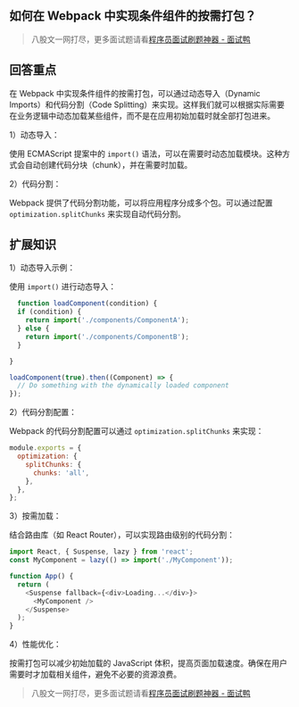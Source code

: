 ## 如何在 Webpack 中实现条件组件的按需打包？
> 八股文一网打尽，更多面试题请看[程序员面试刷题神器 - 面试鸭](https://www.mianshiya.com/)

## 回答重点

在 Webpack 中实现条件组件的按需打包，可以通过动态导入（Dynamic Imports）和代码分割（Code Splitting）来实现。这样我们就可以根据实际需要在业务逻辑中动态加载某些组件，而不是在应用初始加载时就全部打包进来。

1）动态导入：

使用 ECMAScript 提案中的 `import()` 语法，可以在需要时动态加载模块。这种方式会自动创建代码分块（chunk），并在需要时加载。

2）代码分割：

Webpack 提供了代码分割功能，可以将应用程序分成多个包。可以通过配置 `optimization.splitChunks` 来实现自动代码分割。

## 扩展知识

1）动态导入示例：

使用 `import()` 进行动态导入：

```javascript
  function loadComponent(condition) {
  if (condition) {
    return import('./components/ComponentA');
  } else {
    return import('./components/ComponentB');
  }

}

loadComponent(true).then((Component) => {
  // Do something with the dynamically loaded component
});
```

2）代码分割配置：

Webpack 的代码分割配置可以通过 `optimization.splitChunks` 来实现：

```javascript
module.exports = {
  optimization: {
    splitChunks: {
      chunks: 'all',
    },
  },
};
```

3）按需加载：

结合路由库（如 React Router），可以实现路由级别的代码分割：

```javascript
import React, { Suspense, lazy } from 'react';
const MyComponent = lazy(() => import('./MyComponent'));

function App() {
  return (
    <Suspense fallback={<div>Loading...</div>}>
      <MyComponent />
    </Suspense>
  );
}
```

4）性能优化：

按需打包可以减少初始加载的 JavaScript 体积，提高页面加载速度。确保在用户需要时才加载相关组件，避免不必要的资源浪费。



> 八股文一网打尽，更多面试题请看[程序员面试刷题神器 - 面试鸭](https://www.mianshiya.com/)